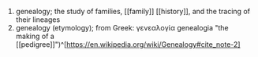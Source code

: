 1. genealogy; the study of families, [[family]] [[history]], and the tracing of their lineages
2. genealogy (etymology); from Greek: γενεαλογία genealogia "the making of a [[pedigree]]")^[https://en.wikipedia.org/wiki/Genealogy#cite_note-2]